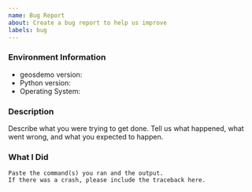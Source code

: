 ```yaml
---
name: Bug Report
about: Create a bug report to help us improve
labels: bug
---
```


<!-- Please search existing issues to avoid creating duplicates. -->

### Environment Information

-   geosdemo version:
-   Python version:
-   Operating System:

### Description

Describe what you were trying to get done.
Tell us what happened, what went wrong, and what you expected to happen.

### What I Did

```
Paste the command(s) you ran and the output.
If there was a crash, please include the traceback here.
```
